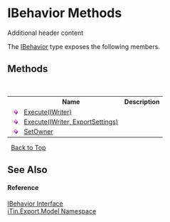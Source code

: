 # IBehavior Methods
Additional header content 

The <a href="a8b74454-949b-428d-697a-921bc9744869">IBehavior</a> type exposes the following members.


## Methods
&nbsp;<table><tr><th></th><th>Name</th><th>Description</th></tr><tr><td>![Public method](media/pubmethod.gif "Public method")</td><td><a href="f75d2f9a-69ed-3880-819b-e47caf1962c3">Execute(IWriter)</a></td><td /></tr><tr><td>![Public method](media/pubmethod.gif "Public method")</td><td><a href="db6f6ad1-15ca-a734-c34d-dd25492ed563">Execute(IWriter, ExportSettings)</a></td><td /></tr><tr><td>![Public method](media/pubmethod.gif "Public method")</td><td><a href="980b3189-7fcd-0820-78d1-5831f72aa2be">SetOwner</a></td><td /></tr></table>&nbsp;
<a href="#ibehavior-methods">Back to Top</a>

## See Also


#### Reference
<a href="a8b74454-949b-428d-697a-921bc9744869">IBehavior Interface</a><br /><a href="ef57ffcc-e95e-b212-5a46-9aa6f5a3511f">iTin.Export.Model Namespace</a><br />